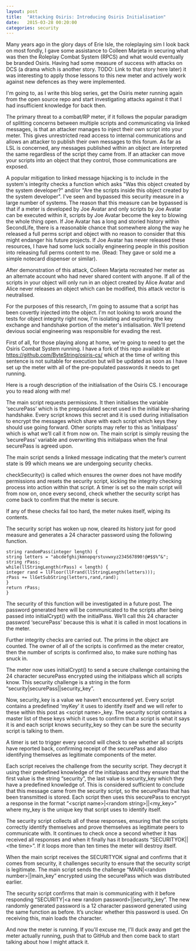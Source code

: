 ```yaml
---
layout: post
title:  "Attacking Osiris: Introducing Osiris Initialisation"
date:   2015-03-28 00:20:00
categories: security
---
```


Many years ago in the glory days of Erie Isle, the roleplaying sim I look back on most fondly, I gave some assistance to Colleen Marjeta in securing what was then the Roleplay Combat System (RPCS) and what would eventually be branded Osiris. Having had some measure of success with attacks on DCS (a drama which is another story. TODO: Link to that story here later) it was interesting to apply those lessons to this new meter and actively work against new defences as they were implemented.

I'm going to, as I write this blog series, get the Osiris meter running again from the open source repo and start investigating attacks against it that I had insufficient knowledge for back then.

The primary threat to a combat/RP meter, if it follows the popular paradigm of splitting concerns between multiple scripts and communicating via linked messages, is that an attacker manages to inject their own script into your meter. This gives unrestricted read access to internal communications and allows an attacker to publish their own messages to this forum. As far as LSL is concerned, any messages published within an object are interpreted the same regardless of the script they came from. If an attacker can move your scripts into an object that they control, those communications are exposed.

A popular mitigation to linked message hijacking is to include in the system's integrity checks a function which asks "Was this object created by the system developer?" and/or "Are the scripts inside this object created by the system developer". I've seen and bypassed this security measure in a large number of systems. The reason that this measure can be bypassed is that if a meter is developed by Joe Avatar and only scripts by Joe Avatar can be executed within it, scripts by Joe Avatar become the key to blowing the whole thing open. If Joe Avatar has a long and storied history within SecondLife, there is a reasonable chance that somewhere along the way he released a full perms script and object with no reason to consider that this might endanger his future projects. If Joe Avatar has never released these resources, I have had some luck socially engineering people in this position into releasing full perms content to me. (Read: They gave or sold me a simple notecard dispenser or similar).

After demonstration of this attack, Colleen Marjeta recreated her meter as an alternate account who had never  shared content with anyone. If all of the scripts in your object will only run in an object created by Alice Avatar and Alice never releases an object which can be modified, this attack vector is neutralised.

For the purposes of this research, I'm going to assume that a script has been covertly injected into the object. I'm not looking to work around the tests for object integrity right now, I'm isolating and exploring the key exchange and handshake portion of the meter's intialisation. We'll pretend devious social engineering was responsible for evading the rest.

First of all, for those playing along at home, we're going to need to get the Osiris Combat System running. I have a fork of this repo available at https://github.com/ByteString/osiris-cs/ which at the time of writing this sentence is not suitable for execution but will be updated as soon as I have set up the meter with all of the pre-populated passwords it needs to get running.

Here is a rough description of the initialisation of the Osiris CS. I encourage you to read along with me!

The main script requests permissions. It then initialises the variable ‘securePass’ which is the prepopulated secret used in the initial key-sharing handshake. Every script knows this secret and it is used during initialisation to encrypt the messages which share with each script which keys they should use going forward. Other scripts may refer to this as ‘initialpass' which is what we’ll call it from now on. The main script is simply reusing the ’securePass’ variable and overwriting this initialpass when the final securePass is agreed upon. 

The main script sends a linked message indicating that the meter’s current state is 99 which means we are undergoing security checks.

checkSecurity() is called which ensures the owner does not have modify permissions and resets the security script, kicking the integrity checking process into action within that script. A timer is set so the main script will from now on, once every second, check whether the security script has come back to confirm that the meter is secure.

If any of these checks fail too hard, the meter nukes itself, wiping its contents.

The security script has woken up now, cleared its history just for good measure and generates a 24 character password using the following function.

    string randomPass(integer length) {
    string letters = "abcdefghijkmnopqrstuvwxyz234567890!@#$$%^&";
    string rPass;
    while(llStringLength(rPass) < length) {
    integer rand = llFloor(llFrand(llStringLength(letters)));
    rPass += llGetSubString(letters,rand,rand);
    }
    return rPass;
    }

The security of this function will be investigated in a future post. The password generated here will be communicated to the scripts after being passed into initialCrypt() with the initialPass. We’ll call this 24 character password ‘securePass' because this is what it is called in most locations in the meter.

Further integrity checks are carried out. The prims in the object are counted. The owner of all of the scripts is confirmed as the meter creator, then the number of scripts is confirmed also, to make sure nothing has snuck in.

The meter now uses initialCrypt() to send a secure challenge containing the 24 character securePass encrypted using the initialpass which all scripts know. This security challenge is a string in the form “security\|securePass\|\|security\_key”.

Now, security\_key is a value we haven’t encountered yet. Every script contains a predefined ‘myKey' it uses to identify itself and we will refer to these within this post as \<script name>_key. The security script contains a master list of these keys which it uses to confirm that a script is what it says it is and each script knows security_key so they can be sure the security script is talking to them.

A timer is set to trigger every second will check to see whether all scripts have reported back, confirming receipt of the securePass and also identifying themselves as legitimate components of the meter.

Each script receives the challenge from the security script. They decrypt it using their predefined knowledge of the initialpass and they ensure that the first value is the string “security”, the last value is security_key which they have a predefined knowledge of. This is considered sufficient to conclude that this message came from the security script, so the securePass that has been transmitted is stored. Each script then uses this securePass to encrypt a response in the format “\<script name>\|\<random string>\|\|\<my\_key>” where my_key is the unique key that script uses to identify itself.

The security script collects all of these responses, ensuring that the scripts correctly identify themselves and prove themselves as legitimate peers to communicate with. It continues to check once a second whether it has received all responses and when it finally has it broadcasts “SECURITYOK\|\|\<the time>”. If it loops more than ten times the meter will destroy itself.

When the main script receives the SECURITYOK signal and confirms that it comes from security, it challenges security to ensure that the security script is legitimate. The main script sends the challenge “MAIN\|\<random number>\|\|main_key” encrypted using the securePass which was distributed earlier.

The security script confirms that main is communicating with it before responding “SECURITY\|\<a new random password>\|\|security_key”. The new randomly generated password is a 12 character password generated using the same function as before. It’s unclear whether this password is used. On receiving this, main loads the character.

And now the meter is running. If you'll excuse me, I'll duck away and get the meter actually running, push that to GitHub and then come back to start talking about how I might attack it.